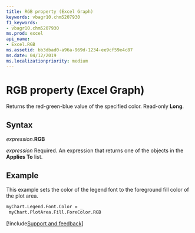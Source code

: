 ```yaml
---
title: RGB property (Excel Graph)
keywords: vbagr10.chm5207930
f1_keywords:
- vbagr10.chm5207930
ms.prod: excel
api_name:
- Excel.RGB
ms.assetid: bb3dbad0-a96a-969d-1234-ee9cf59e4c87
ms.date: 04/12/2019
ms.localizationpriority: medium
---
```



# RGB property (Excel Graph)

Returns the red-green-blue value of the specified color. Read-only **Long**.

## Syntax

_expression_.**RGB**

_expression_ Required. An expression that returns one of the objects in the **Applies To** list.

## Example

This example sets the color of the legend font to the foreground fill color of the plot area.

```vb
myChart.Legend.Font.Color = _ 
 myChart.PlotArea.Fill.ForeColor.RGB
```

[!include[Support and feedback](~/includes/feedback-boilerplate.md)]
